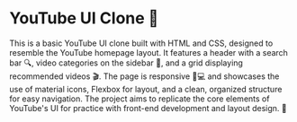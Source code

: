 # **YouTube UI Clone 🎥**

This is a basic YouTube UI clone built with HTML and CSS, designed to resemble the YouTube homepage layout. It features a header with a search bar 🔍, video categories on the sidebar 📂, and a grid displaying recommended videos 🎬. The page is responsive 📱💻 and showcases the use of material icons, Flexbox for layout, and a clean, organized structure for easy navigation. The project aims to replicate the core elements of YouTube's UI for practice with front-end development and layout design. 🚀


